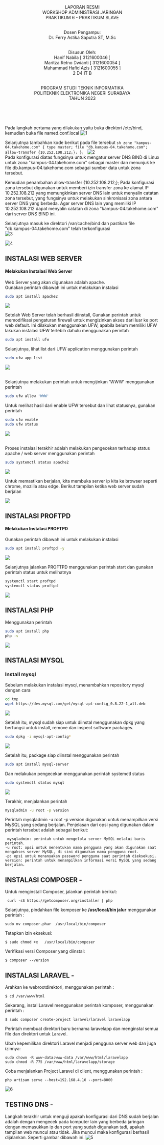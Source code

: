 <p align=center>
LAPORAN RESMI <br>
WORKSHOP ADMINISTRASI JARINGAN </br>
PRAKTIKUM 6 - PRAKTIKUM SLAVE<br><br>

<p align=center>
Dosen Pengampu:<br>
Dr. Ferry Astika Saputra ST, M.Sc<br><br>

<p align=center>
Disusun Oleh:<br>
Hanif Nabila [ 3121600046 ]<br>
Maritza Retno Dwianti [ 3121600054 ]<br>
Muhammad Hafid Azis [ 3121600055 ]<br>
2 D4 IT B<br><br>

<p align=center>
PROGRAM STUDI TEKNIK INFORMATIKA<br>
POLITEKNIK ELEKTRONIKA NEGERI SURABAYA<br>
TAHUN 2023
</p>
<br><br><br>

Pada langkah pertama yang dilakukan yaitu buka direktori /etc/bind, kemudian buka file named.conf.local
![1](https://github.com/hanifnabila/Administrasi-Jaringan/blob/main/img/praktikum6/1.png)

Selanjutnya tambahkan kode berikut pada file tersebut
``sh
zone "kampus-04.takehome.com" {
    type master;
    file "db.kampus-04.takehome.com";
    allow-transfer {10.252.108.212;};
};
``
![2](https://github.com/hanifnabila/Administrasi-Jaringan/blob/main/img/praktikum6/2.png)
<br>Pada konfigurasi diatas fungsinya untuk mengatur server DNS BIND di Linux untuk zona "kampus-04.takehome.com" sebagai master dan menunjuk ke file db.kampus-04.takehome.com sebagai sumber data untuk zona tersebut.

Kemudian penambahan allow-transfer {10.252.108.212;}; Pada konfigurasi zona tersebut digunakan untuk memberi izin transfer zona ke alamat IP 10.252.108.212 yang memungkinkan server DNS lain untuk menyalin catatan zona tersebut, yang fungsinya untuk melakukan sinkronisasi zona antara server DNS yang berbeda. Agar server DNS lain yang memiliki IP 10.252.108.212 dapat menyalin catatan di zona "kampus-04.takehome.com" dari server DNS BIND ini.

Selanjutnya masuk ke direktori /var/cache/bind dan pastikan file "db.kampus-04.takehome.com" telah terkonfigurasi
<br>
![3](https://github.com/hanifnabila/Administrasi-Jaringan/blob/main/img/praktikum6/3.png)
<br>

![4](https://github.com/hanifnabila/Administrasi-Jaringan/blob/main/img/praktikum6/4.png)
<br>
## INSTALASI WEB SERVER

#### Melakukan Instalasi Web Server
Web Server yang akan digunakan adalah apache.
<br> 
Gunakan perintah dibawah ini untuk melakukan instalasi
```bash
sudo apt install apache2
```
![](https://github.com/alvianfazlur/Administrasi-Jaringan/blob/main/Tugas8%20-%20Web%20Server%20%26%20FTP/Foto/install_webserver.jpeg)

Setelah Web Server telah berhasil diinstall, Gunakan perintah untuk memodifikasi pengaturan firewall untuk mengizinkan akses dari luar ke port web default. Ini dilakukan menggunakan UFW, apabila belum memiliki UFW lakukan instalasi UFW terlebih dahulu menggunakan perintah
```bash
sudo apt install ufw
```

Selanjutnya, lihat list dari UFW application menggunakan perintah
```bash
sudo ufw app list
```

![](https://github.com/alvianfazlur/Administrasi-Jaringan/blob/main/Tugas8%20-%20Web%20Server%20%26%20FTP/Foto/ufw_app_list.jpeg)

<br>Selanjutnya melakukan perintah untuk mengijinkan 'WWW' menggunakan perintah
```bash
sudo ufw allow 'WWW'
```

Untuk melihat hasil dari enable UFW tersebut dan lihat statusnya, gunakan perintah
```bash
sudo ufw enable
sudo ufw status
```
![](https://github.com/alvianfazlur/Administrasi-Jaringan/blob/main/Tugas8%20-%20Web%20Server%20%26%20FTP/Foto/ufw_enable.jpeg)

<br>Proses instalasi terakhir adalah melakukan pengecekan terhadap status apache / web server menggunakan perintah
```bash
sudo systemctl status apache2
```
![](https://github.com/alvianfazlur/Administrasi-Jaringan/blob/main/Tugas8%20-%20Web%20Server%20%26%20FTP/Foto/status_apache2.jpeg)

Untuk memastikan berjalan, kita membuka server ip kita ke browser seperti chrome, mozilla atau edge. Berikut tampilan ketika web server sudah berjalan

![](https://github.com/alvianfazlur/Administrasi-Jaringan/blob/main/Tugas8%20-%20Web%20Server%20%26%20FTP/Foto/web_server_loaded.jpeg)

## INSTALASI PROFTPD

#### Melakukan Instalasi PROFTPD

Gunakan perintah dibawah ini untuk melakukan instalasi
```bash
sudo apt install proftpd -y
```
![](https://github.com/alvianfazlur/Administrasi-Jaringan/blob/main/Tugas8%20-%20Web%20Server%20%26%20FTP/Foto/install_proftpd.jpeg)

Selanjutnya jalankan PROFTPD menggunakan perintah start dan gunakan perintah status untuk melihatnya
```bash
systemctl start proftpd
systemctl status proftpd
 ```
 ![](https://github.com/alvianfazlur/Administrasi-Jaringan/blob/main/Tugas8%20-%20Web%20Server%20%26%20FTP/Foto/start_proftpd.jpeg)


## INSTALASI PHP 

 Menggunakan perintah
 ```bash
 sudo apt install php
 php -v
 ```
 ![](https://github.com/alvianfazlur/Administrasi-Jaringan/blob/main/Tugas8%20-%20Web%20Server%20%26%20FTP/Foto/cek_php.jpeg)


## INSTALASI MYSQL 

### Install mysql
 
 Sebelum melakukan instalasi mysql, menambahkan repository mysql dengan cara
 ```bash
 cd tmp
 wget https://dev.mysql.com/get/mysql-apt-config_0.8.22-1_all.deb
 ```
 ![](https://github.com/alvianfazlur/Administrasi-Jaringan/blob/main/Tugas8%20-%20Web%20Server%20%26%20FTP/Foto/save_package_mysql.jpeg)
 
 Setelah itu, mysql sudah siap untuk diinstal menggunakan dpkg yang berfungsi untuk install, remove dan inspect software packages.
 
 ```bash
 sudo dpkg -i mysql-apt-config*
 ```
 ![](https://github.com/alvianfazlur/Administrasi-Jaringan/blob/main/Tugas8%20-%20Web%20Server%20%26%20FTP/Foto/dpkg_mysql.jpeg)
 
 Setelah itu, package siap diinstal menggunakan perintah
 ```bash
 sudo apt install mysql-server
 ```
 Dan melakukan pengecekan menggunakan perintah systemctl status
 ```bash
 sudo systemctl status mysql
 ```
 ![](https://github.com/alvianfazlur/Administrasi-Jaringan/blob/main/Tugas8%20-%20Web%20Server%20%26%20FTP/Foto/status_mysql.jpeg)
 
 Terakhir, menjalankan perintah 
 ```bash
 mysqladmin -u root -p version
 ```
 Perintah mysqladmin -u root -p version digunakan untuk menampilkan versi MySQL yang sedang berjalan. Penjelasan dari opsi yang digunakan dalam perintah tersebut adalah sebagai berikut:

     mysqladmin: perintah untuk mengelola server MySQL melalui baris perintah.
    -u root: opsi untuk menentukan nama pengguna yang akan digunakan saat mengakses server MySQL, di sini digunakan nama pengguna root.
    -p: opsi untuk menanyakan password pengguna saat perintah dieksekusi.
    version: perintah untuk menampilkan informasi versi MySQL yang sedang berjalan.


## INSTALASI COMPOSER -

Untuk menginstall Composer, jalankan perintah berikut:

 ```
  curl -sS https://getcomposer.org/installer | php
 ```

Selanjutnya, pindahkan file komposer ke  **/usr/local/bin jalur** menggunakan perintah : 

 ```
 sudo mv composer.phar  /usr/local/bin/composer
 ```
 
 Tetapkan izin eksekusi:

 ```
$ sudo chmod +x   /usr/local/bin/composer
 ```

Verifikasi versi Composer yang diinstal:

 ```
$ composer --version
```

## INSTALASI LARAVEL -

Arahkan ke webrootdirektori, menggunakan perintah :

 ```
$ cd /var/www/html
```

Sekarang, instal Laravel menggunakan perintah komposer, menggunakan perintah :

 ```
$ sudo composer create-project laravel/laravel laravelapp
```

Perintah membuat direktori baru bernama  laravelapp dan menginstal semua file dan direktori untuk Laravel.

Ubah kepemilikan direktori Laravel menjadi pengguna server web dan juga izinnya:

 ```
sudo chown -R www-data:www-data /var/www/html/laravelapp
sudo chmod -R 775 /var/www/html/laravelapp/storage
```

Coba menjalankan Project Laravel di client, menggunakan perintah : 

```
php artisan serve --host=192.168.4.10 --port=8000
```

![6](https://github.com/hanifnabila/Administrasi-Jaringan/blob/main/img/praktikum6/6.png)


## TESTING DNS - 
Langkah terakhir untuk menguji apakah konfigurasi dari DNS sudah berjalan adalah dengan mengecek pada komputer lain yang berbeda jaringan dengan memasukkan ip dan port yang sudah digunakan tadi, apakah tampilan web muncul atau tidak. Jika muncul maka konfigurasi berhasil dijalankan. Seperti gambar dibawah ini.
![5](https://github.com/hanifnabila/Administrasi-Jaringan/blob/main/img/praktikum6/5.png)
